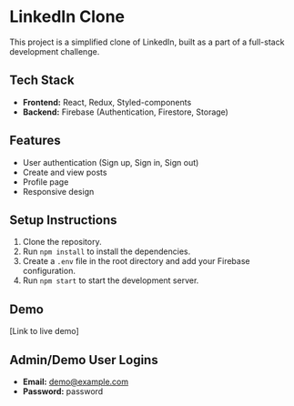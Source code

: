 # LinkedIn Clone

This project is a simplified clone of LinkedIn, built as a part of a full-stack development challenge.

## Tech Stack

- **Frontend:** React, Redux, Styled-components
- **Backend:** Firebase (Authentication, Firestore, Storage)

## Features

- User authentication (Sign up, Sign in, Sign out)
- Create and view posts
- Profile page
- Responsive design

## Setup Instructions

1.  Clone the repository.
2.  Run `npm install` to install the dependencies.
3.  Create a `.env` file in the root directory and add your Firebase configuration.
4.  Run `npm start` to start the development server.

## Demo

[Link to live demo]

## Admin/Demo User Logins

- **Email:** demo@example.com
- **Password:** password


